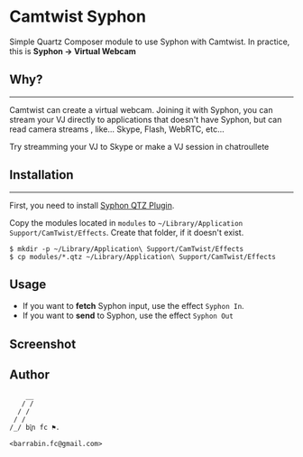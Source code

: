 # Camtwist Syphon

Simple Quartz Composer module to use Syphon with Camtwist. 
In practice, this is **Syphon -> Virtual Webcam** 

## Why?
---

Camtwist can create a virtual webcam. Joining it with Syphon, you can
stream your VJ directly to applications that doesn't have Syphon, but can
read camera streams , like... Skype, Flash, WebRTC, etc...


Try streamming your VJ to Skype or make a VJ session in chatroullete


## Installation
---

First, you need to install [Syphon QTZ Plugin](http://syphon-implementations.googlecode.com/files/Syphon%20For%20Quartz%20Composer%20Public%20Beta%202.dmg).

Copy the modules located in `modules` to `~/Library/Application Support/CamTwist/Effects`.
Create that folder, if it doesn't exist.

    $ mkdir -p ~/Library/Application\ Support/CamTwist/Effects
    $ cp modules/*.qtz ~/Library/Application\ Support/CamTwist/Effects

## Usage

* If you want to **fetch**    Syphon input, use the effect `Syphon In`.
* If you want to **send** to Syphon, use the effect `Syphon Out`

## Screenshot

## Author

        __
       / /              
      / /                
     / /  
    /_/ bî̫͔n fc ⚑.

    <barrabin.fc@gmail.com>
